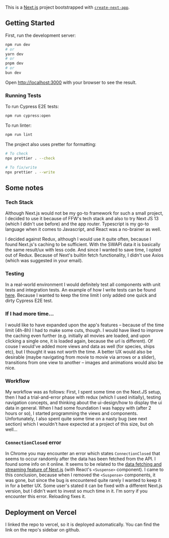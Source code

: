 This is a [Next.js](https://nextjs.org/) project bootstrapped with [`create-next-app`](https://github.com/vercel/next.js/tree/canary/packages/create-next-app).

## Getting Started

First, run the development server:

```bash
npm run dev
# or
yarn dev
# or
pnpm dev
# or
bun dev
```

Open [http://localhost:3000](http://localhost:3000) with your browser to see the result.

### Running Tests

To run Cypress E2E tests:

```bash
npm run cypress:open
```

To run linter:

```bash
npm run lint
```

The project also uses pretter for formatting:

```bash
# To check
npx prettier . --check

# To fix/write
npx prettier . --write
```

## Some notes

### Tech Stack

Although Next.js would not be my go-to framework for such a small project, I decided to use it because of FFW's tech stack and also to try Next JS 13 (which I didn't use before) and the app router.
Typescript is my go-to language when it comes to Javascript, and React was a no-brainer as well.

I decided against Redux, although I would use it quite often, because I found Next.js's caching to be sufficient. With the SWAPI data it is basically the same result/ux with less code.
And since I wanted to save time, I opted out of Redux. Because of Next's builtin fetch functionality, I didn't use Axios (which was suggested in your email).

### Testing

In a real-world environment I would definitely test all components with unit tests and integration tests. An example of how I write tests can be found [here](https://github.com/EricLambrecht/react-timing-hooks/blob/main/integration-tests/useTimeout.test.tsx). Because I wanted to keep the time limit I only added one quick and dirty Cypress E2E test.

### If I had more time...

I would like to have expanded upon the app's features – because of the time limit (4h-8h) I had to make some cuts, though.
I would have liked to improve the caching even further (e.g. initially all movies are loaded, and upon clicking a single one, it is loaded again, because the url is different).
Of couse I would've added more views and data as well (for species, ships etc), but I thought it was not worth the time.
A better UX would also be desirable (maybe navigating from movie to movie via arrows or a slider), transitions from one view to another – images and animations would also be nice.

### Workflow

My workflow was as follows: First, I spent some time on the Next.JS setup, then I had a trial-and-error phase with redux (which I used initially), testing navigation concepts, and thinking about the ui-design/how to display the ui data in general. When I had some foundation I was happy with (after 2 hours or so), I started programming the views and components.
Unfortunately, I also spent quite some time on a nasty bug (see next section) which I wouldn't have expected at a project of this size, but oh well...

### `ConnectionClosed` error

In Chrome you may encounter an error which states `ConnectionClosed` that seems to occur randomly after the data has been fetched from the API. I found some info on it online.
It seems to be related to the [data fetching and streaming feature of Next.js](https://github.com/EricLambrecht/react-timing-hooks/blob/main/integration-tests/useTimeout.test.tsx) (with React's `<Suspense>` component). I came to this conclusion, because when I removed the `<Suspense>` components, it was gone, but since the bug is encountered quite rarely I wanted to keep it in for a better UX.
Some user's stated it can be fixed with a different Next.js version, but I didn't want to invest so much time in it. I'm sorry if you encounter this error. Reloading fixes it.

## Deployment on Vercel

I linked the repo to vercel, so it is deployed automatically. You can find the link on the repo's sidebar on github.

